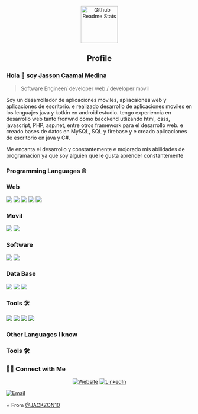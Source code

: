 <p align="center">
 <img width="100px" src="https://res.cloudinary.com/anuraghazra/image/upload/v1594908242/logo_ccswme.svg" align="center" alt="Github Readme Stats" />
 <h2 align="center">Profile</h2>
</p>

### Hola 👋 soy [Jasson Caamal Medina](https://)
> Software Engineer/ developer web / developer movil 


<div>
 <p>
Soy un desarrollador de aplicaciones moviles, apliacaiones web y aplicaciones de escritorio. e realizado desarrollo de aplicaciones moviles en los lenguajes java y kotkin en android estudio. tengo experiencia en desarrollo web tanto fronwnd como bacckend utlizando html, csss, javascript, PHP, asp.net, entre otros framework para el desarrollo web. e creado bases de datos en MySQL, SQL y firebase y e creado aplicaciones de escritorio en java y C#.

Me encanta el desarrollo y constantemente e mojorado mis abilidades de programacion ya que soy alguien que le gusta aprender constantemente 
</p>
</div>

### Programming Languages 🌐
### Web

<div aling="center">
<img src = "https://img.shields.io/badge/-HTML5-E34F26?style=flat&logo=html5&logoColor=white"> 
<img src = "https://img.shields.io/badge/-CSS3-1572B6?style=flat&logo=css3&logoColor=white">
<img src="https://img.shields.io/badge/-Bootstrap-563D7C?style=flat&logo=bootstrap&logoColor=white">
<img src="https://img.shields.io/badge/-JavaScript-eed718?style=flat&logo=javascript&logoColor=ffffff">
 <img src="https://img.shields.io/badge/-PHP-777BB4?style=flat&logo=PHP&logoColor=white">
</div>

### Movil
<div aling="center">

 
 <img src="https://img.shields.io/badge/-Android-3DDC84?style=flat&logo=Android&logoColor=white">

 <img src="https://img.shields.io/badge/-Kotlin-0095D5?style=flat&logo=Kotlin&logoColor=white">
</div>

 ### Software
 <div aling="center">
<img src="http://img.shields.io/badge/-Java-F89820?style=flat&logo=java&logoColor=white"> 
<img src="https://img.shields.io/badge/-C%20&%20C++-659ad2?style=flat&logo=c%2B%2B&logoColor=ffffff"> 


### Data Base
  <div aling="center">
<img src="https://img.shields.io/badge/-MySQL-F29111?style=flat&logo=mysql&logoColor=FFFFFF">
<img src="http://img.shields.io/badge/-SQL-4285F4?style=flat&logo=google%20cloud&logoColor=white">
<img src="https://img.shields.io/badge/-Firebase-FFA611?style=flat&logo=firebase&logoColor=FFFFFF">
</div>
 
### Tools 🛠️
   <div aling="center">
<img src="http://img.shields.io/badge/-Git-F1502F?style=flat&logo=git&logoColor=FFFFFF">
<img src="http://img.shields.io/badge/-Github-000000?style=flat&logo=github&logoColor=FFFFFF">
<img src="http://img.shields.io/badge/-VS%20Code-007ACC?style=flat&logo=visual%20studio%20code&logoColor=white">
     <img src="https://img.shields.io/badge/-Android%20Studio-3DDC84?style=flat&logo=Android%20Studio&logoColor=white">
</div>

### Other Languages I know


 
### Tools 🛠️



<h3> 🤝🏻 Connect with Me </h3>

<p align="center">
<a href="https://www.anandmainali.com.np" target="_blank"><img alt="Website" src="https://img.shields.io/badge/Website-www.anandmainali.com.np-blue?style=flat&logo=google-chrome"></a>
<a href="https://www.linkedin.com/in/anandmainali/" target="_blank"><img alt="LinkedIn" src="https://img.shields.io/badge/LinkedIn-@anandmainali-blue?style=flat&logo=linkedin"></a>

<a href="mailto:anandmainali5@gmail.com"><img alt="Email" src="https://img.shields.io/badge/Email-anandmainali5@gmail.com-blue?style=flat&logo=gmail"></a>
</p>




⭐️ From [@JACKZON10](https://github.com/JACKZON10)
